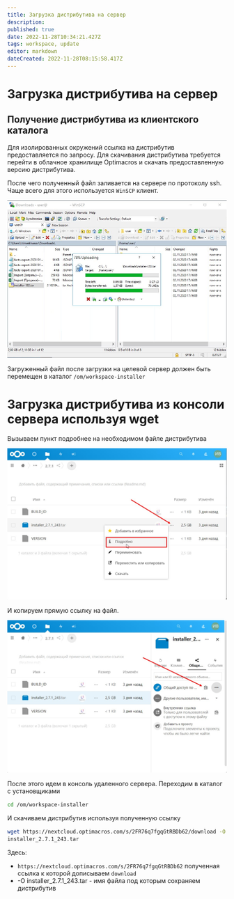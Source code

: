 ```yaml
---
title: Загрузка дистрибутива на сервер
description: 
published: true
date: 2022-11-28T10:34:21.427Z
tags: workspace, update
editor: markdown
dateCreated: 2022-11-28T08:15:58.417Z
---
```


# Загрузка дистрибутива на сервер
## Получение дистрибутива из клиентского каталога

Для изолированных окружений ссылка на дистрибутив предоставляется по запросу. Для скачивания дистрибутива требуется перейти в облачное хранилище Optimacros и скачать предоставленную версию дистрибутива. 

После чего полученный файл заливается на сервере по протоколу ssh. Чаще всего 
для этого используется `WinSCP` клиент.

![winscp.jpg](/winscp.jpg)

Загруженный файл после загрузки на целевой сервер должен быть перемещен в каталог `/om/workspace-installer`

# Загрузка дистрибутива из консоли сервера используя wget
Вызываем пункт подробнее на необходимом файле дистрибутива

![nextcloudlinks1.jpg](/maintenance/nextcloudlinks1.jpg)

И копируем прямую ссылку на файл. 

![nextcloudlinks2.jpg](/maintenance/nextcloudlinks2.jpg)

После этого идем в консоль удаленного сервера. Переходим в каталог с установщиками
```bash
cd /om/workspace-installer
```

И скачиваем дистрибутив используя полученную ссылку
```bash
wget https://nextcloud.optimacros.com/s/2FR76q7fgqGtRBDb62/download -O 
installer_2.7.1_243.tar
```
Здесь:
- `https://nextcloud.optimacros.com/s/2FR76q7fgqGtRBDb62` полученная ссылка к которой дописываем `download`
- -O installer_2.7.1_243.tar - имя файла под которым сохраняем дистрибутив
